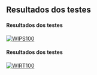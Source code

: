 <section>
<h2>Resultados dos testes</h2>
</section>

<section>
<h4>Resultados dos testes</h4>
<a href="#/2" class="navigate-down">
<img data-src="./images/WIPS100.png" alt="WIPS100">
</a>
</section>

<section>
<h4>Resultados dos testes</h4>
<a href="#/3" class="navigate-down">
<img data-src="./images/WIRT100.png" alt="WIRT100">
</a>
</section>
